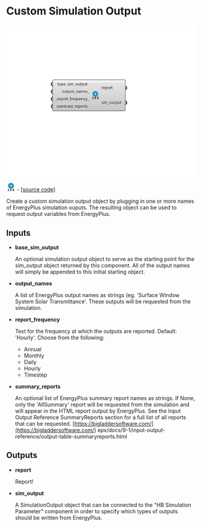 # Custom Simulation Output

![](../../.gitbook/assets/Custom_Simulation_Output.png)

![](../../.gitbook/assets/Custom_Simulation_Output%20%281%29.png) - [\[source code\]](https://github.com/ladybug-tools/honeybee-grasshopper-energy/blob/master/honeybee_grasshopper_energy/src//HB%20Custom%20Simulation%20Output.py)

Create a custom simulation output object by plugging in one or more names of EnergyPlus simulation ouputs. The resulting object can be used to request output variables from EnergyPlus.

## Inputs

* **base\_sim\_output**

  An optional simulation output object to serve as the starting point for the sim\_output object returned by this component. All of the output names will simply be appended to this initial starting object. 

* **output\_names**

  A list of EnergyPlus output names as strings \(eg. 'Surface Window System Solar Transmittance'. These outputs will be requested from the simulation. 

* **report\_frequency**

  Text for the frequency at which the outputs are reported. Default: 'Hourly'. Choose from the following:

  * Annual
  * Monthly
  * Daily
  * Hourly
  * Timestep

* **summary\_reports**

  An optional list of EnergyPlus summary report names as strings. If None, only the 'AllSummary' report will be requested from the simulation and will appear in the HTML report output by EnergyPlus. See the Input Output Reference SummaryReports section for a full list of all reports that can be requested. [https://bigladdersoftware.com/](https://bigladdersoftware.com/) epx/docs/9-1/input-output-reference/output-table-summaryreports.html 

## Outputs

* **report**

  Report! 

* **sim\_output**

  A SimulationOutput object that can be connected to the "HB Simulation Parameter" component in order to specify which types of outputs should be written from EnergyPlus. 

